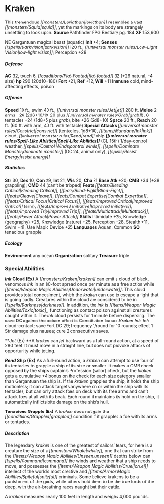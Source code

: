 ﻿---
cssclass: [monsters]
title1: Kraken
desc_short: This tremendous leviathan resembles a vast squid, yet the markings on
  its body are strangely unsettling to look upon.
title2: Kraken
CR: 18
sources:
- name: Pathfinder RPG Bestiary
  page: 184
  link: http://paizo.com/products/btpy8auu?Pathfinder-Roleplaying-Game-Bestiary
XP: 153600
alignment: NE
size: Gargantuan
type: magical beast
subtypes:
- aquatic
initiative:
  bonus: 4
senses:
  darkvision: 120
  low-light vision: true
AC:
  AC: 32
  touch: 6
  flat_footed: 32
  components:
    natural: 26
    size: -4
HP:
  HP: 290
  long: 20d10+180
saves:
  fort: 21
  ref: 12
  will: 11
immunities:
- cold
- mind-affecting effects
- poison
speeds:
  base: 10
  swim: 40
  jet: 280
attacks:
  melee:
  - - text: 2 arms +26 (2d6+10/19-20 plus grab)
      entries:
      - - damage: 2d6+10
          crit_range: 19-20
        - effect: grab
      count: 2
      attack: arms
      bonus:
      - 26
    - text: 8 tentacles +24 (1d8+5 plus grab)
      entries:
      - - damage: 1d8+5
        - effect: grab
      count: 8
      attack: tentacles
      bonus:
      - 24
    - text: bite +26 (2d8+10)
      entries:
      - - damage: 2d8+10
      attack: bite
      bonus:
      - 26
  special:
  - constrict (tentacles, 1d8+10)
  - ink cloud
  - rend ship
space: 20
reach: 20
reach_other: 60 ft. with arm, 40 ft. with tentacle
spell_like_abilities:
  entries:
  - name: control weather
    source: default
    freq: 1/day
  - name: control winds
    source: default
    freq: 1/day
  - name: dominate monster
    source: default
    freq: 1/day
    DC: 24
    other: animal only
  - name: resist energy
    source: default
    freq: 1/day
  sources:
  - name: default
    CL: 15
ability_scores:
  STR: 30
  DEX: 10
  CON: 29
  INT: 21
  WIS: 20
  CHA: 21
BAB: 20
CMB: 34
CMB_other: +38 grappling
CMD: 44
CMD_other: can't be tripped
feats:
- name: Bleeding Critical
- name: Blind-Fight
- name: Cleave
- name: Combat Expertise
- name: Critical Focus
- name: Improved Critical (arm)
- name: Improved Initiative
- name: Improved Trip
- name: Multiattack
- name: Power Attack
skills:
  Intimidate: 25
  Knowledge (geography): 25
  Knowledge (nature): 25
  Perception: 28
  Stealth: 11
  Swim: 41
  Use Magic Device: 25
languages:
- Aquan
- Common
special_qualities:
- tenacious grapple
ecology:
  environment: any ocean
  organization: solitary
  treasure_type: triple
special_abilities:
  Ink Cloud (Ex): 'A kraken can emit a cloud of black, venomous ink in an 80-foot
    spread once per minute as a free action while underwater. This cloud provides
    total concealment, which the kraken can use to escape a fight that is going badly.
    Creatures within the cloud are considered to be in darkness. In addition, the
    ink is toxic, functioning as contact poison against all creatures caught within
    it. The ink cloud persists for 1 minute before dispersing. The save DC against
    the poison effect is Constitution-based.Kraken Ink: Ink cloud-contact; save Fort
    DC 29; frequency 1/round for 10 rounds; effect 1 Str damage plus nausea; cure
    2 consecutive saves.'
  Jet (Ex): A kraken can jet backward as a full-round action, at a speed of 280 feet.
    It must move in a straight line, but does not provoke attacks of opportunity while
    jetting.
  Rend Ship (Ex): As a full-round action, a kraken can attempt to use four of its
    tentacles to grapple a ship of its size or smaller. It makes a CMB check opposed
    by the ship's captain's Profession (sailor) check, but the kraken gets a cumulative
    +4 bonus on the check for each size category smaller than Gargantuan the ship
    is. If the kraken grapples the ship, it holds the ship motionless; it can attack
    targets anywhere on or within the ship with its tentacles, but can only attack
    foes on deck with its free arms and can't attack foes at all with its beak. Each
    round it maintains its hold on the ship, it automatically inflicts bite damage
    on the ship's hull.
  Tenacious Grapple (Ex): A kraken does not gain the grappled condition if it grapples
    a foe with its arms or tentacles.
desc_long: |-
  The legendary kraken is one of the greatest of sailors' fears, for here is a creature the size of a whale, one that can strike from the unseen depths below, can command the winds and weather that a ship needs to move, and possesses the cruel intellect of the world's most creative and spiteful criminals. Some believe krakens to be a punishment of the gods, while others hold them to be the true lords of the deep, with the air-breathing races naught but their cattle.

  A kraken measures nearly 100 feet in length and weighs 4,000 pounds.

---

# Kraken
This tremendous _[[monsters/Leviathan|leviathan]]_ resembles a vast _[[monsters/Squid|squid]]_, yet the markings on its body are strangely unsettling to look upon.
**Source** Pathfinder RPG Bestiary pg. 184
**XP** 153,600

NE Gargantuan magical beast (aquatic)
**Init** +4; **Senses** _[[spells/Darkvision|darkvision]]_ 120 ft., _[[universal monster rules/Low-Light Vision|low-light vision]]_; Perception +28

##### Defense

**AC** 32, touch 6, _[[conditions/Flat-Footed|flat-footed]]_ 32 (+26 natural, -4 size)
**hp** 290 (20d10+180)
**Fort** +21, **Ref** +12, **Will** +11
**Immune** cold, mind-affecting effects, poison

##### Offense
**Speed** 10 ft., swim 40 ft., _[[universal monster rules/Jet|jet]]_ 280 ft.
**Melee** 2 arms +26 (2d6+10/19-20 plus _[[universal monster rules/Grab|grab]]_), 8 tentacles +24 (1d8+5 plus _grab_), bite +26 (2d8+10)
**Space** 20 ft., **Reach** 20 ft. (60 ft. with arm, 40 ft. with tentacle)
**Special Attacks** _[[universal monster rules/Constrict|constrict]]_ (tentacles, 1d8+10), _[[items/Mundane/Ink|ink]]_ cloud, _[[universal monster rules/Rend|rend]]_ ship
**_[[universal monster rules/Spell-Like Abilities|Spell-Like Abilities]]_** (CL 15th)
1/day-control weather, _[[spells/Control Winds|control winds]]_, _[[spells/Dominate Monster|dominate monster]]_ (DC 24, animal only), _[[spells/Resist Energy|resist energy]]_

##### Statistics
**Str** 30, **Dex** 10, **Con** 29, **Int** 21, **Wis** 20, **Cha** 21
**Base Atk** +20; **CMB** +34 (+38 grappling); **CMD** 44 (can’t be tripped)
**Feats** _[[feats/Bleeding Critical|Bleeding Critical]]_, _[[feats/Blind-Fight|Blind-Fight]]_, _[[feats/Cleave|Cleave]]_, _[[feats/Combat Expertise|Combat Expertise]]_, _[[feats/Critical Focus|Critical Focus]]_, _[[feats/Improved Critical|Improved Critical]]_ (arm), _[[feats/Improved Initiative|Improved Initiative]]_, _[[feats/Improved Trip|Improved Trip]]_, _[[feats/Multiattack|Multiattack]]_, _[[feats/Power Attack|Power Attack]]_
**Skills** Intimidate +25, Knowledge (geography) +25, Knowledge (nature) +25, Perception +28, Stealth +11, Swim +41, Use Magic Device +25
**Languages** Aquan, Common
**SQ** tenacious grapple

##### Ecology

**Environment** any ocean
**Organization** solitary
**Treasure** triple

### Special Abilities

**_Ink_ Cloud (Ex)** A _[[monsters/Kraken|kraken]]_ can emit a cloud of black, venomous _ink_ in an 80-foot spread once per minute as a free action while _[[items/Weapon Magic Abilities/Underwater|underwater]]_. This cloud provides total concealment, which the _kraken_ can use to escape a fight that is going badly. Creatures within the cloud are considered to be in _[[spells/Darkness|darkness]]_. In addition, the _ink_ is _[[items/Weapon Magic Abilities/Toxic|toxic]]_, functioning as contact poison against all creatures caught within it. The _ink_ cloud persists for 1 minute before dispersing. The save DC against the poison effect is Constitution-based._Kraken_ _Ink_: _Ink_ cloud-contact; save Fort DC 29; frequency 1/round for 10 rounds; effect 1 Str damage plus nausea; cure 2 consecutive saves.

**_Jet_ (Ex) **A _kraken_ can _jet_ backward as a full-round action, at a speed of 280 feet. It must move in a straight line, but does not provoke attacks of opportunity while jetting.

**_Rend_ Ship (Ex)** As a full-round action, a _kraken_ can attempt to use four of its tentacles to grapple a ship of its size or smaller. It makes a CMB check opposed by the ship’s captain’s Profession (sailor) check, but the _kraken_ gets a cumulative +4 bonus on the check for each size category smaller than Gargantuan the ship is. If the _kraken_ grapples the ship, it holds the ship motionless; it can attack targets anywhere on or within the ship with its tentacles, but can only attack foes on deck with its free arms and can’t attack foes at all with its beak. Each round it maintains its hold on the ship, it automatically inflicts bite damage on the ship’s hull.

**Tenacious Grapple (Ex)** A _kraken_ does not gain the _[[conditions/Grappled|grappled]]_ condition if it grapples a foe with its arms or tentacles.

##### Description

The legendary _kraken_ is one of the greatest of sailors’ fears, for here is a creature the size of a _[[monsters/Whale|whale]]_, one that can strike from the _[[items/Weapon Magic Abilities/Unseen|unseen]]_ depths below, can _[[spells/Command|command]]_ the winds and weather that a ship needs to move, and possesses the _[[items/Weapon Magic Abilities/Cruel|cruel]]_ intellect of the world’s most creative and _[[items/Armor Magic Abilities/Spiteful|spiteful]]_ criminals. Some believe krakens to be a punishment of the gods, while others hold them to be the true lords of the deep, with the air-breathing races naught but their cattle.

A _kraken_ measures nearly 100 feet in length and weighs 4,000 pounds.